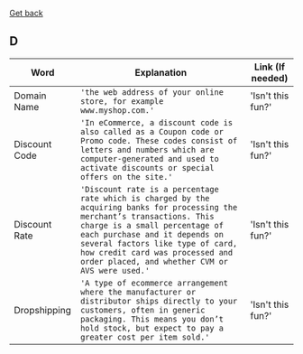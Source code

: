 [Get back](https://github.com/MrGKanev/Ecommerce-Glossary)
## D

|     Word       |        Explanation            |Link (If needed)             |
|----------------|-------------------------------|-----------------------------|
|Domain Name      |`'the web address of your online store, for example www.myshop.com.'`            |'Isn't this fun?'            |
|Discount Code     |`'In eCommerce, a discount code is also called as a Coupon code or Promo code. These codes consist of letters and numbers which are computer-generated and used to activate discounts or special offers on the site.'`            |'Isn't this fun?'            |
|Discount Rate    |`'Discount rate is a percentage rate which is charged by the acquiring banks for processing the merchant’s transactions. This charge is a small percentage of each purchase and it depends on several factors like type of card, how credit card was processed and order placed, and whether CVM or AVS were used.'`            |'Isn't this fun?'            |
|Dropshipping        |`'A type of ecommerce arrangement where the manufacturer or distributor ships directly to your customers, often in generic packaging. This means you don’t hold stock, but expect to pay a greater cost per item sold.'`            |'Isn't this fun?'            |
